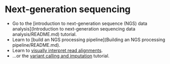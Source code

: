 # Next-generation sequencing

* Go to the [introduction to next-generation sequence (NGS) data analysis](Introduction to next-generation sequencing data analysis/README.md) tutorial.
* Learn to [build an NGS processing pipeline](Building an NGS processing pipeline/README.md).
* Learn to [visually interpret read alignments](IGV/README.md).
* ...or the [variant calling and imputation](variant_calling_and_imputation/README.md) tutorial.
